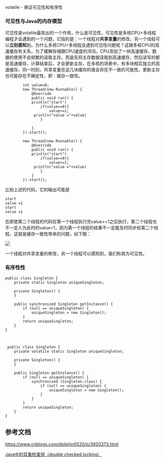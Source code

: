 volatile - 保证可见性和有序性

### 可见性与Java的内存模型

可见性是volatile最突出的一个作用，什么是可见性，可见性是多核CPU+多线程编程才会遇到的一个问题，它指的是：一个线程对**共享变量**的修改，另一个线程可以**立刻感知**到。为什么多核CPU+多线程会遇到可见性问题呢？这跟多核CPU的高速缓存有关系，为了缓解存储跟CPU速度的鸿沟，CPU添加了一快高速缓存，数据的使用不会频繁的读取主存，而是先将主存数据读取到高速缓存，然后读写的都是高速缓存，计算结束后，才会更新主存，在多核的场景中，有多块相互独立的高速缓存，同一时刻，共享变量在这几块缓存的值会存在不一致的可能性，更新主存也可能存在不确定性，即：缓存一致性。

	        int value=0;
	        new Thread(new Runnable() {
	            @Override
	            public void run() {
	            println("start")
	                if(value==0){
	                    value+=1;
	             println("value ="+value)     
	                }

	            }
	        }).start();
	        
	        new Thread(new Runnable() {
	            @Override
	            public void run() {
	            println("start")
	                if(value==0){
	                    value+=1;
	             println("value ="+value)     
	                }
	            }
	        }).start();

比如上述的代码，它的输出可能是

	start
	value =1
	start
	value =1

在即使第二个线程的代码在第一个线程执行完value+=1之后执行，第二个线程也不一定人为此时的value=1，因为第一个线程的结果不一定能及时同步给第二个线程，这就是缓存一致性带来的问题，如下图：

![](https://images0.cnblogs.com/blog/288799/201408/212219343783699.jpg)





一个线程对共享变量的修改，另一个线程可以感知到，我们称其为可见性。
	
### 有序性性
	
	public class Singleton {
	    private static Singleton uniqueSingleton;
	
	    private Singleton() {
	    }
	
	    public synchronized Singleton getInstance() {
	        if (null == uniqueSingleton) {
	            uniqueSingleton = new Singleton();
	        }
	        return uniqueSingleton;
	    }
	}
		


	 public class Singleton {
	    private volatile static Singleton uniqueSingleton;
	
	    private Singleton() {
	    }
	
	    public Singleton getInstance() {
	        if (null == uniqueSingleton) {
	            synchronized (Singleton.class) {
	                if (null == uniqueSingleton) {
	                    uniqueSingleton = new Singleton();
	                }
	            }
	        }
	        return uniqueSingleton;
	    }
	}
	
## 	参考文档

https://www.cnblogs.com/dolphin0520/p/3920373.html

[Java中的双重检查锁（double checked locking）](https://www.cnblogs.com/xz816111/p/8470048.html)